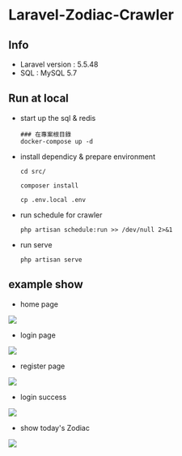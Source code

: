 # Laravel-Zodiac-Crawler


## Info
   - Laravel version : 5.5.48
   - SQL : MySQL 5.7
   
## Run at local
- start up the sql & redis 
    ```
    ### 在專案根目錄 
    docker-compose up -d
    ```
- install dependicy & prepare environment

    ```cd src/```

    ```composer install```
    
    ```cp .env.local .env```

-  run schedule for crawler

    ```php artisan schedule:run >> /dev/null 2>&1```
    
-  run serve

    ```php artisan serve```
    
##  example show

- home page

![](https://i.imgur.com/1xB6M7k.png)

- login page

![](https://i.imgur.com/qNsj1o1.png)

- register page

![](https://i.imgur.com/zWldtGH.png)

- login success

![](https://i.imgur.com/sslNcSz.png)

- show today's Zodiac

![](https://i.imgur.com/e6WCPUa.png)